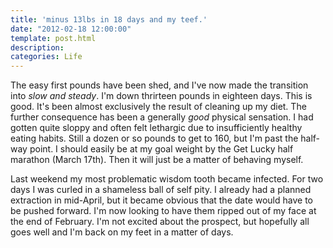 ```yaml
---
title: 'minus 13lbs in 18 days and my teef.'
date: "2012-02-18 12:00:00"
template: post.html
description: 
categories: Life
---
```


The easy first pounds have been shed, and I've now made the transition into *slow and steady*. I'm down thrirteen pounds in eighteen days. This is good. It's been almost exclusively the result of cleaning up my diet. The further consequence has been a generally *good* physical sensation. I had gotten quite sloppy and often felt lethargic due to insufficiently healthy eating habits. Still a dozen or so pounds to get to 160, but I'm past the half-way point. I should easily be at my goal weight by the Get Lucky half marathon (March 17th). Then it will just be a matter of behaving myself.  
  
Last weekend my most problematic wisdom tooth became infected. For two days I was curled in a shameless ball of self pity. I already had a planned extraction in mid-April, but it became obvious that the date would have to be pushed forward. I'm now looking to have them ripped out of my face at the end of February. I'm not excited about the prospect, but hopefully all goes well and I'm back on my feet in a matter of days.  